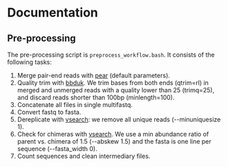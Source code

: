 # Documentation

## Pre-processing
The pre-processing script is `preprocess_workflow.bash`.
It consists of the following tasks:
1. Merge pair-end reads with [pear](https://sco.h-its.org/exelixis/web/software/pear/doc.html) (default parameters).
2. Quality trim with [bbduk](https://sourceforge.net/projects/bbmap/). We trim bases from both ends (qtrim=rl) in merged and unmerged reads with a quality lower than 25 (trimq=25), and discard reads shorter than 100bp (minlength=100).
3. Concatenate all files in single multifastq.
4. Convert fastq to fasta.
5. Dereplicate with [vsearch](https://github.com/torognes/vsearch): we remove all unique reads (--minuniquesize 1).
6. Check for chimeras with [vsearch](https://github.com/torognes/vsearch). We use a min abundance ratio of parent vs. chimera of 1.5 (--abskew  1.5) and the fasta is one line per sequence (--fasta_width 0).
7. Count sequences and clean intermediary files.




